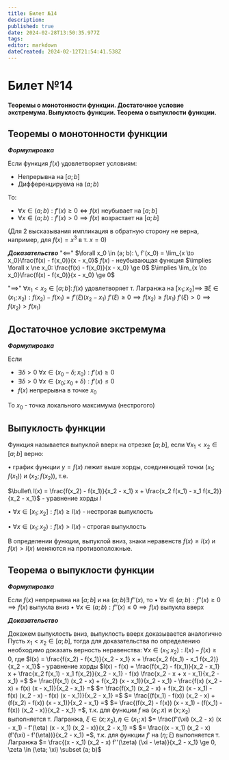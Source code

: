 ```yaml
---
title: Билет №14
description: 
published: true
date: 2024-02-28T13:50:35.977Z
tags: 
editor: markdown
dateCreated: 2024-02-12T21:54:41.538Z
---
```


# Билет №14
#### Теоремы о монотонности функции. Достаточное условие экстремума. Выпуклость функции. Теорема о выпуклости функции. 

## Теоремы о монотонности функции

***Формулировка***

Если функция $f(x)$ удовлетворяет условиям:
* Непрерывна на $[a; b]$
* Дифференцируема на $(a; b)$

То:
* $\forall x \in (a; b): f'(x) \ge 0 \iff f(x) \text{ неубывает на } [a; b]$
* $\forall x \in (a; b): f'(x) > 0 \implies f(x) \text{ возрастает на } [a; b]$

(Для 2 высказывания импликация в обратную сторону не верна, например, для $f(x) = x^3$ в т. $x=0$)

***Доказательство***
"$\impliedby$"
$\forall x_0 \in (a; b): \, f'(x_0) = \lim_{x \to x_0}\frac{f(x) - f(x_0)}{x - x_0}$
$f(x)$ - неубывающая функция $\implies \forall x \ne x_0: \frac{f(x) - f(x_0)}{x - x_0} \ge 0$
$\implies \lim_{x \to x_0}\frac{f(x) - f(x_0)}{x - x_0} \ge 0$

"$\implies$"
$\forall x_1 < x_2 \in [a; b]: \, f(x)$ удовлетворяет т. Лагранжа на $[x_1; x_2] \implies$
$\exists \xi \in (x_1; x_2): f(x_2) - f(x_1) = f'(\xi) (x_2 - x_1)$
$f'(\xi) \ge 0 \implies f(x_2) \ge f(x_1)$
$f'(\xi) > 0 \implies f(x_2) > f(x_1)$

## Достаточное условие экстремума

***Формулировка***

Если 
* $\exists \delta > 0\ \forall x \in (x_0 - \delta; x_0): f'(x) \ge 0$
* $\exists \delta > 0\ \forall x \in (x_0; x_0 + \delta): f'(x) \le 0$
* $f(x)$ непрерывна в точке $x_0$

То $x_0$ - точка локального максимума (нестрогого)

## Выпуклость функции

Функция называется выпуклой вверх на отрезке $[a; b]$, если $\forall x_1 < x_2 \in [a; b]$ верно:

$\bullet$ график функции $y=f(x)$ лежит выше хорды, соединяющей точки $(x_1; f(x_1))$ и $(x_2; f(x_2))$, т.е.

$\bullet\ l(x) = \frac{f(x_2) - f(x_1)}{x_2 - x_1} x + \frac{x_2 f(x_1) - x_1 f(x_2)}{x_2 - x_1}$ - уравнение хорды $l$

$\bullet\ \forall x \in [x_1; x_2]: f(x) \ge l(x)$ - нестрогая выпуклость

$\bullet\ \forall x \in (x_1; x_2): f(x) > l(x)$ - строгая выпуклость

В определении функции, выпуклой вниз, знаки неравенств $f(x) \ge l(x)$ и $f(x) > l(x)$ меняются на противоположные.

## Теорема о выпуклости функции

***Формулировка***

Если $f(x)$ непрерывна на $[a; b]$ и на $(a; b) \exists \, f''(x)$, то
$\bullet\ \forall x \in (a; b): f''(x) \ge 0 \implies f(x)$ выпукла вниз
$\bullet\ \forall x \in (a; b): f''(x) \le 0 \implies f(x)$ выпукла вверх

***Доказательство***

Докажем выпуклость вниз, выпуклость вверх доказывается аналогично
Пусть $x_1 < x_2 \in [a; b]$, тогда для доказательства по определению необходимо доказать верность неравенства:
$\forall x \in (x_1; x_2): l(x) - f(x) \ge 0$, где
$l(x) = \frac{f(x_2) - f(x_1)}{x_2 - x_1} x + \frac{x_2 f(x_1) - x_1 f(x_2)}{x_2 - x_1}$ - уравнение хорды
$l(x) - f(x) = \frac{f(x_2) - f(x_1)}{x_2 - x_1} x + \frac{x_2 f(x_1) - x_1 f(x_2)}{x_2 - x_1} - f(x) \frac{x_2 - x + x - x_1}{x_2 - x_1} =$
$= \frac{f(x_1) (x_2 - x) + f(x_2) (x - x_1)}{x_2 - x_1} - \frac{f(x) (x_2 - x) + f(x) (x - x_1)}{x_2 - x_1} =$
$= \frac{f(x_1) (x_2 - x) + f(x_2) (x - x_1) - f(x) (x_2 - x) - f(x) (x - x_1)}{x_2 - x_1} =$
$= \frac{(f(x_1) - f(x)) (x_2 - x) + (f(x_2) - f(x)) (x - x_1)}{x_2 - x_1} =$
$= \frac{(f(x_2) - f(x)) (x - x_1) - (f(x_1) - f(x)) (x_2 - x)}{x_2 - x_1} =$, т.к. для функции $f$ на $(x_1; x)$ и $(x; x_2)$ выполняется т. Лагранжа, $\xi \in (x; x_2), \eta \in (x_1; x)$
$= \frac{f'(\xi) (x_2 - x) (x - x_1) - f'(\eta) (x - x_1) (x_2 - x)}{x_2 - x_1} =$
$= \frac{(x - x_1) (x_2 - x) (f'(\xi) - f'(\eta))}{x_2 - x_1} =$, т.к. для функции $f'$ на $(\eta; \xi)$ выполняется т. Лагранжа
$= \frac{(x - x_1) (x_2 - x) f''(\zeta) (\xi - \eta)}{x_2 - x_1} \ge 0, \zeta \in (\eta; \xi) \subset (a; b)$